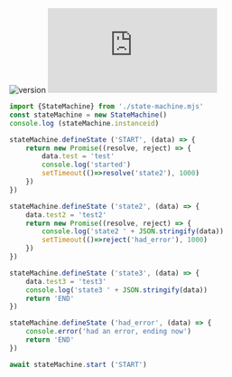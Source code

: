 ![version](https://d25lcipzij17d.cloudfront.net/badge.svg?id=js&type=6&v=0.2.00&x2=0)
![size](http://img.badgesize.io/digplan/tiny-state-machine/master/state-machine.js)

````js
import {StateMachine} from './state-machine.mjs'
const stateMachine = new StateMachine()
console.log (stateMachine.instanceid)

stateMachine.defineState ('START', (data) => {
    return new Promise((resolve, reject) => {
        data.test = 'test'
        console.log('started')
        setTimeout(()=>resolve('state2'), 1000)
    })
})

stateMachine.defineState ('state2', (data) => {
    data.test2 = 'test2'
    return new Promise((resolve, reject) => {
        console.log('state2 ' + JSON.stringify(data))
        setTimeout(()=>reject('had_error'), 1000)
    })
})

stateMachine.defineState ('state3', (data) => {
    data.test3 = 'test3'
    console.log('state3 ' + JSON.stringify(data))
    return 'END'
})

stateMachine.defineState ('had_error', (data) => {
    console.error('had an error, ending now')
    return 'END'
})

await stateMachine.start ('START')
````
